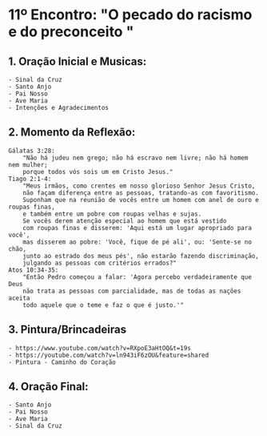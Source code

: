 # 11º Encontro: "O pecado do racismo e do preconceito "

## 1. Oração Inicial e Musicas:	
	- Sinal da Cruz
	- Santo Anjo
	- Pai Nosso 
	- Ave Maria 
	- Intenções e Agradecimentos
	
## 2. Momento da Reflexão:	
	Gálatas 3:28: 
		"Não há judeu nem grego; não há escravo nem livre; não há homem nem mulher; 
		porque todos vós sois um em Cristo Jesus."
	Tiago 2:1-4: 
		"Meus irmãos, como crentes em nosso glorioso Senhor Jesus Cristo, 
		não façam diferença entre as pessoas, tratando-as com favoritismo. 
		Suponham que na reunião de vocês entre um homem com anel de ouro e roupas finas, 
		e também entre um pobre com roupas velhas e sujas. 
		Se vocês derem atenção especial ao homem que está vestido 
		com roupas finas e disserem: 'Aqui está um lugar apropriado para você', 
		mas disserem ao pobre: 'Você, fique de pé ali', ou: 'Sente-se no chão, 
		junto ao estrado dos meus pés', não estarão fazendo discriminação, 
		julgando as pessoas com critérios errados?"
	Atos 10:34-35: 
		"Então Pedro começou a falar: 'Agora percebo verdadeiramente que Deus
		não trata as pessoas com parcialidade, mas de todas as nações aceita 
		todo aquele que o teme e faz o que é justo.'"
	
## 3. Pintura/Brincadeiras
	- https://www.youtube.com/watch?v=RXpoE3aHtOQ&t=19s
	- https://youtube.com/watch?v=ln943iF6zOU&feature=shared
	- Pintura - Caminho do Coração
	
## 4. Oração Final:
	- Santo Anjo
	- Pai Nosso 
	- Ave Maria 
	- Sinal da Cruz
